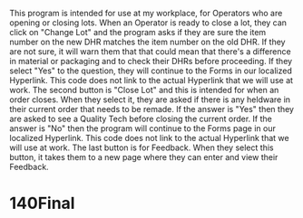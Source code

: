 This program is intended for use at my workplace, for Operators who are opening or closing lots. When an Operator is ready to close a lot, they can click on "Change Lot" and the program asks if they are sure the item number on the new DHR matches the item number on the old DHR. If they are not sure, it will warn them that that could mean that there's a difference in material or packaging and to check their DHRs before proceeding.
If they select "Yes" to the question, they will continue to the Forms in our localized Hyperlink.
This code does not link to the actual Hyperlink that we will use at work.
The second button is "Close Lot" and this is intended for when an order closes. When they select it, they are asked if there is any heldware in their current order that needs to be remade. If the answer is "Yes" then they are asked to see a Quality Tech before closing the current order. If the answer is "No" then the program will continue to the Forms page in our localized Hyperlink. This code does not link to the actual Hyperlink that we will use at work.
The last button is for Feedback. When they select this button, it takes them to a new page where they can enter and view their Feedback.
# 140Final
